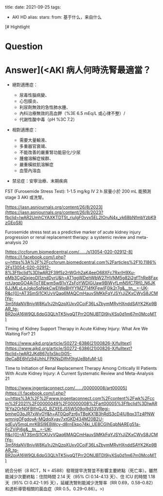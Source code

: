 
title: 
date: 2021-09-25
tags:
  - AKI HD
alias: 
stars: 
from: 基于什么，来自什么


[# Hightlight
# Question

# Answer](<AKI 病人何時洗腎最適當？

* 絕對適應症：
	* 尿毒性腦病變、
	* 心包膜炎、
	* 利尿劑無效的急性肺水腫、
	* 內科治療無效的高血鉀（%3E 6.5 mEq/L 或心律不整）/
	* 代謝性酸中毒（pH %3C 7.2）

* 相對適應症：
	* 需要大量輸液、
	* 多重器官衰竭、
	* 不能改善的嚴重腎功能惡化/少尿
	* 腫瘤溶解症候群、
	* 嚴重橫紋肌溶解症
	* 血管內溶血

* 禁忌症：安寧治療、末期疾病

FST (Furosemide Stress Test): 1-1.5 mg/kg IV 2 h 尿量小於 200 mL 能預測 stage 3 AKI 或洗腎。

[https://jasn.asnjournals.org/content/26/8/2023](https://jasn.asnjournals.org/content/26/8/2023?fbclid=IwAR2UmhCYAXKTDT5t_riuIgF0vvx5EL2IOruN4x_vk68bNfmbYzbK9zGEoS8)

Furosemide stress test as a predictive marker of acute kidney injury progression or renal replacement therapy: a systemic review and meta-analysis 20

[https://ccforum.biomedcentral.com/....../s13054-020-02912-8](https://l.facebook.com/l.php?u=https%3A%2F%2Fccforum.biomedcentral.com%2Farticles%2F10.1186%2Fs13054-020-02912-8%3Ffbclid%3DIwAR2F39f5z2rWGrh2aK4eeO68XFc7RxrIH9Xu-pMb3CgQixjeoDI1zndDyrU&h=AT1ggWDehWbW27HVNM5g82i2gfThRe8FaxrctJagpGO4AjToT8Ewm5wB1vYZsFoYWDIGUaw9BIWyfLmN5fC7Rf0_N6JK6JJMLxLeJgko5qNekCwElWeBHYYMZ714fKFewIF0Ik2r7g&__tn__=-UK-R&c[0]=AT3SmSl1CKUvVQaq6MAQCmHauvSMKkFqYJSYrJiZKxCWyS8JCMIYg-3m5fdaNV8niyW8Ku1rJ2hQzpXUxv0CoiF36LsZbymMRyHXnddSAYK2Kp9BAR_tg-BR2piA16W9QL6dpG3QLhTK5iyqQTPrr2ONUBTDl9iyXSs0d1m67m0McoMT)

Timing of Kidney Support Therapy in Acute Kidney Injury: What Are We Waiting For? 21

[https://www.ajkd.org/article/S0272-6386(21)00826-X/fulltext](https://www.ajkd.org/article/S0272-6386(21)00826-X/fulltext?fbclid=IwAR2JKd867o1xSkc0i05-i9eCaBE6hfz94UhhLFPKNsDIfhf0tgUe8bfuM-U)

Time to Initiation of Renal Replacement Therapy Among Critically Ill Patients With Acute Kidney Injury: A Current Systematic Review and Meta-Analysis 21

[https://www.ingentaconnect.com/....../00000008/art00005](https://l.facebook.com/l.php?u=https%3A%2F%2Fwww.ingentaconnect.com%2Fcontent%2Fwk%2Fccm%2F2021%2F00000049%2F00000008%2Fart00005%3Ffbclid%3DIwAR1EYa2OrN0FBIfnQJG_BZXEEJS5W509oj9d33VRegi-bmheO3pJR7xWvOY&h=AT0QqPzr6vTBpKX1B3hRdS3cD4lU8qx3Tz4PNWwmnigOFgdoyA-MQdqXyav7xtGKD434M20B2U-sdEuV5mqLmrKBSl9EBWcy-d8rnEkpo74ki_UE8CGIhEqbNAREg51a-FcZViPi6g&__tn__=-UK-R&c[0]=AT3SmSl1CKUvVQaq6MAQCmHauvSMKkFqYJSYrJiZKxCWyS8JCMIYg-3m5fdaNV8niyW8Ku1rJ2hQzpXUxv0CoiF36LsZbymMRyHXnddSAYK2Kp9BAR_tg-BR2piA16W9QL6dpG3QLhTK5iyqQTPrr2ONUBTDl9iyXSs0d1m67m0McoMT)

統合分析（8 RCT，N = 4588）發現提早洗腎並不影響主要終點（死亡率）。雖然能減少次要終點：住院時間 2.14 天（95% CI 0.14-4.13 天）、住 ICU 的時間 1.18 天（95% CI 0.42-1.95 天），延緩洗腎則能減少洗腎率（RR 0.69，0.58–0.82）和透析導管相關的菌血症（RR 0.5，0.29–0.86）。>)